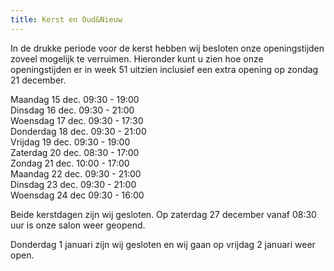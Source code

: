 ```yaml
---
title: Kerst en Oud&Nieuw
---
```

In de drukke periode voor de kerst hebben wij besloten onze openingstijden zoveel mogelijk te verruimen. Hieronder kunt u zien hoe onze openingstijden er in week 51 uitzien inclusief een extra opening op zondag 21 december. 

Maandag	15 dec.	09:30 - 19:00<br>
Dinsdag	16 dec.	09:30 - 21:00<br>
Woensdag	17 dec.	09:30 - 17:30<br>
Donderdag	18 dec.	09:30 - 21:00<br>
Vrijdag	19 dec.	09:30 - 19:00<br>
Zaterdag	20 dec. 08:30 - 17:00<br>
Zondag	21 dec. 10:00 - 17:00<br>
Maandag 22 dec. 09:30 - 21:00<br>
Dinsdag	23 dec.	09:30 - 21:00<br>
Woensdag	24 dec	09:30 - 16:00<br>

Beide kerstdagen zijn wij gesloten. Op zaterdag 27 december vanaf 08:30 uur is onze salon weer geopend.

Donderdag 1 januari zijn wij gesloten en wij gaan op vrijdag 2 januari weer open.

